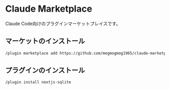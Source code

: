 # Claude Marketplace

Claude Code向けのプラグインマーケットプレイスです。

## マーケットのインストール

```bash
/plugin marketplace add https://github.com/megmogmog1965/claude-marketplace
```

## プラグインのインストール

```bash
/plugin install nextjs-sqlite
```
